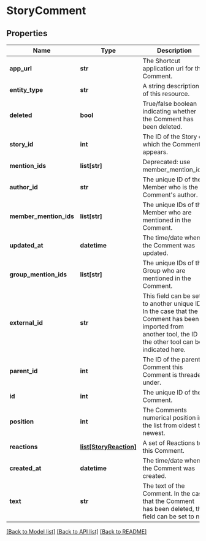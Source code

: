 # StoryComment

## Properties
Name | Type | Description | Notes
------------ | ------------- | ------------- | -------------
**app_url** | **str** | The Shortcut application url for the Comment. | 
**entity_type** | **str** | A string description of this resource. | 
**deleted** | **bool** | True/false boolean indicating whether the Comment has been deleted. | 
**story_id** | **int** | The ID of the Story on which the Comment appears. | 
**mention_ids** | **list[str]** | Deprecated: use member_mention_ids. | 
**author_id** | **str** | The unique ID of the Member who is the Comment&#x27;s author. | 
**member_mention_ids** | **list[str]** | The unique IDs of the Member who are mentioned in the Comment. | 
**updated_at** | **datetime** | The time/date when the Comment was updated. | 
**group_mention_ids** | **list[str]** | The unique IDs of the Group who are mentioned in the Comment. | 
**external_id** | **str** | This field can be set to another unique ID. In the case that the Comment has been imported from another tool, the ID in the other tool can be indicated here. | 
**parent_id** | **int** | The ID of the parent Comment this Comment is threaded under. | [optional] 
**id** | **int** | The unique ID of the Comment. | 
**position** | **int** | The Comments numerical position in the list from oldest to newest. | 
**reactions** | [**list[StoryReaction]**](StoryReaction.md) | A set of Reactions to this Comment. | 
**created_at** | **datetime** | The time/date when the Comment was created. | 
**text** | **str** | The text of the Comment. In the case that the Comment has been deleted, this field can be set to nil. | 

[[Back to Model list]](../README.md#documentation-for-models) [[Back to API list]](../README.md#documentation-for-api-endpoints) [[Back to README]](../README.md)

